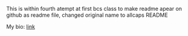 This is within fourth atempt at first bcs class to make readme apear on github as readme file, changed original name to allcaps README

My bio: [link](bio.md)
